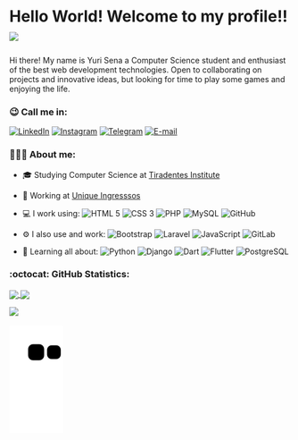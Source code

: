# Hello World! Welcome to my profile!!<img src="https://media.giphy.com/media/l1BgQBLMt8U8moCs0/giphy.gif" width="35px">

Hi there! My name is Yuri Sena a Computer Science student and enthusiast of the best web development technologies. Open to collaborating on projects and innovative ideas, but looking for time to play some games and enjoying the life.

### 😉 Call me in:
[![LinkedIn](https://img.shields.io/badge/-yurisn-blue?style=for-the-badge&logo=LinkedIn&logoColor=white&color=black&link=https://www.linkedin.com/in/yurisn/)](https://www.linkedin.com/in/yurisn/ "LinkedIn") 
[![Instagram](https://img.shields.io/badge/-yurisena10-purple?style=for-the-badge&logo=Instagram&logoColor=white&color=black&link=https://instagram.com/yurisena10/)](https://instagram.com/yurisena10 "Instagram") 
[![Telegram](https://img.shields.io/badge/-@yurisn1-0088CC?style=for-the-badge&logo=Telegram&logoColor=white&color=black&link=https://t.me/yurisn1/)](https://t.me/yurisn1 "Telegram") 
[![E-mail](https://img.shields.io/badge/-dev.yurisn@gmail.com-c14438?style=for-the-badge&logo=Gmail&logoColor=white&color=black&link=mailto:dev.yurisn@gmail.com?subject=Olá,%20Yuri%20)](mailto:dev.yurisn@gmail.com?subject=Olá,%20Yuri!%20 "E-mail")

### 🧑🏽‍💻 About me:
- 🎓 Studying Computer Science at [Tiradentes Institute](https://al.unit.br/ "Centro Universitário Tiradentes")

- 🏢 Working at [Unique Ingresssos](https://github.com/unique-ingressos "Unique Ingressos")

- 💻 I work using: 
![HTML 5](https://img.shields.io/badge/-HTML%205-E34F26?style=flat&logo=HTML5&logoColor=white) 
![CSS 3](https://img.shields.io/badge/-CSS%203-1572B6?style=flat&logo=CSS3) 
![PHP](https://img.shields.io/badge/-PHP-563D7C?style=flat&logo=PHP&logoColor=white) 
![MySQL](https://img.shields.io/badge/-MySQL-orange?style=flat&logo=MySQL&logoColor=white) 
![GitHub](https://img.shields.io/badge/-GitHub-181717?style=flat&logo=GitHub)

- ⚙️ I also use and work: 
![Bootstrap](https://img.shields.io/badge/-Bootstrap-ccc?style=flat&logo=Bootstrap) 
![Laravel](https://img.shields.io/badge/-Laravel-FCA121?style=flat&logo=Laravel&logoColor=white&color=red) 
![JavaScript](https://img.shields.io/badge/-JavaScript-black?style=flat&logo=JavaScript) 
![GitLab](https://img.shields.io/badge/-GitLab-FCA121?style=flat&logo=GitLab) 

- 🌱 Learning all about: 
![Python](https://img.shields.io/badge/-Python-black?style=flat&logo=Python ) 
![Django](https://img.shields.io/badge/-Django-092E20?style=flat&logo=Django) 
![Dart](https://img.shields.io/badge/-Dart-1572B6?style=flat&logo=Dart) 
![Flutter](https://img.shields.io/badge/-Flutter-1572B6?style=flat&logo=Flutter) 
![PostgreSQL](https://img.shields.io/badge/-PostgreSQL-336791?style=flat&logo=PostgreSQL&logoColor=white)


### :octocat: GitHub Statistics:

<a href="https://github.com/ysn0/">
  <img height="180em" align="center" src="https://github-readme-stats.vercel.app/api?username=ysn0&show_icons=true&hide_border=true&theme=tokyonight&count_private=true" />
</a>
<a href="https://github.com/ysn0/">
  <img height="180em" align="center" src="https://github-readme-stats.vercel.app/api/top-langs/?username=ysn0&show_icons=true&hide_border=true&layout=compact&langs_count=8&theme=tokyonight&count_private=true" />
</a>

![](https://hit.yhype.me/github/profile?user_id=42280089)

![Snake animation](https://github.com/ysn0/ysn0/blob/output/github-contribution-grid-snake.svg)
